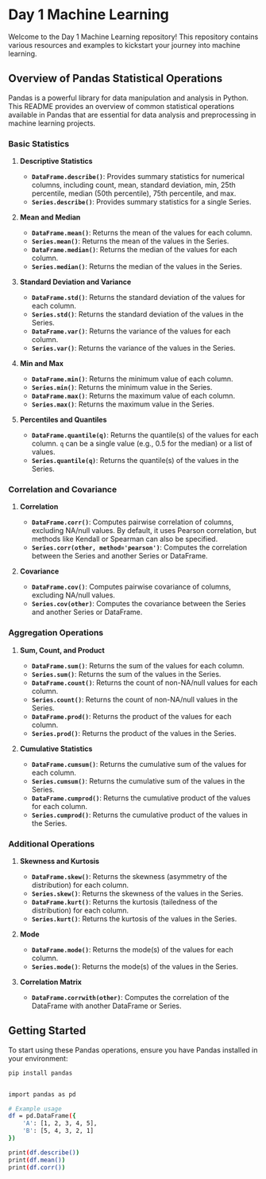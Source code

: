 # Day 1 Machine Learning

Welcome to the Day 1 Machine Learning repository! This repository contains various resources and examples to kickstart your journey into machine learning. 

## Overview of Pandas Statistical Operations

Pandas is a powerful library for data manipulation and analysis in Python. This README provides an overview of common statistical operations available in Pandas that are essential for data analysis and preprocessing in machine learning projects.

### Basic Statistics

1. **Descriptive Statistics**

   - **`DataFrame.describe()`**: Provides summary statistics for numerical columns, including count, mean, standard deviation, min, 25th percentile, median (50th percentile), 75th percentile, and max.
   - **`Series.describe()`**: Provides summary statistics for a single Series.

2. **Mean and Median**

   - **`DataFrame.mean()`**: Returns the mean of the values for each column.
   - **`Series.mean()`**: Returns the mean of the values in the Series.
   - **`DataFrame.median()`**: Returns the median of the values for each column.
   - **`Series.median()`**: Returns the median of the values in the Series.

3. **Standard Deviation and Variance**

   - **`DataFrame.std()`**: Returns the standard deviation of the values for each column.
   - **`Series.std()`**: Returns the standard deviation of the values in the Series.
   - **`DataFrame.var()`**: Returns the variance of the values for each column.
   - **`Series.var()`**: Returns the variance of the values in the Series.

4. **Min and Max**

   - **`DataFrame.min()`**: Returns the minimum value of each column.
   - **`Series.min()`**: Returns the minimum value in the Series.
   - **`DataFrame.max()`**: Returns the maximum value of each column.
   - **`Series.max()`**: Returns the maximum value in the Series.

5. **Percentiles and Quantiles**

   - **`DataFrame.quantile(q)`**: Returns the quantile(s) of the values for each column. `q` can be a single value (e.g., 0.5 for the median) or a list of values.
   - **`Series.quantile(q)`**: Returns the quantile(s) of the values in the Series.

### Correlation and Covariance

1. **Correlation**

   - **`DataFrame.corr()`**: Computes pairwise correlation of columns, excluding NA/null values. By default, it uses Pearson correlation, but methods like Kendall or Spearman can also be specified.
   - **`Series.corr(other, method='pearson')`**: Computes the correlation between the Series and another Series or DataFrame.

2. **Covariance**

   - **`DataFrame.cov()`**: Computes pairwise covariance of columns, excluding NA/null values.
   - **`Series.cov(other)`**: Computes the covariance between the Series and another Series or DataFrame.

### Aggregation Operations

1. **Sum, Count, and Product**

   - **`DataFrame.sum()`**: Returns the sum of the values for each column.
   - **`Series.sum()`**: Returns the sum of the values in the Series.
   - **`DataFrame.count()`**: Returns the count of non-NA/null values for each column.
   - **`Series.count()`**: Returns the count of non-NA/null values in the Series.
   - **`DataFrame.prod()`**: Returns the product of the values for each column.
   - **`Series.prod()`**: Returns the product of the values in the Series.

2. **Cumulative Statistics**

   - **`DataFrame.cumsum()`**: Returns the cumulative sum of the values for each column.
   - **`Series.cumsum()`**: Returns the cumulative sum of the values in the Series.
   - **`DataFrame.cumprod()`**: Returns the cumulative product of the values for each column.
   - **`Series.cumprod()`**: Returns the cumulative product of the values in the Series.

### Additional Operations

1. **Skewness and Kurtosis**

   - **`DataFrame.skew()`**: Returns the skewness (asymmetry of the distribution) for each column.
   - **`Series.skew()`**: Returns the skewness of the values in the Series.
   - **`DataFrame.kurt()`**: Returns the kurtosis (tailedness of the distribution) for each column.
   - **`Series.kurt()`**: Returns the kurtosis of the values in the Series.

2. **Mode**

   - **`DataFrame.mode()`**: Returns the mode(s) of the values for each column.
   - **`Series.mode()`**: Returns the mode(s) of the values in the Series.

3. **Correlation Matrix**

   - **`DataFrame.corrwith(other)`**: Computes the correlation of the DataFrame with another DataFrame or Series.

## Getting Started

To start using these Pandas operations, ensure you have Pandas installed in your environment:

```bash
pip install pandas


import pandas as pd

# Example usage
df = pd.DataFrame({
    'A': [1, 2, 3, 4, 5],
    'B': [5, 4, 3, 2, 1]
})

print(df.describe())
print(df.mean())
print(df.corr())
